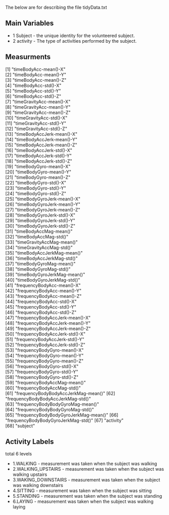 The below are for describing the file tidyData.txt

## Main Variables
* 1 Subject - the unique identity for the volunteered subject.
* 2 activity - The type of activities performed by the subject.

## Measurments
 [1] "timeBodyAcc-mean()-X"               
 [2] "timeBodyAcc-mean()-Y"               
 [3] "timeBodyAcc-mean()-Z"               
 [4] "timeBodyAcc-std()-X"                
 [5] "timeBodyAcc-std()-Y"                
 [6] "timeBodyAcc-std()-Z"                
 [7] "timeGravityAcc-mean()-X"            
 [8] "timeGravityAcc-mean()-Y"            
 [9] "timeGravityAcc-mean()-Z"            
[10] "timeGravityAcc-std()-X"             
[11] "timeGravityAcc-std()-Y"             
[12] "timeGravityAcc-std()-Z"             
[13] "timeBodyAccJerk-mean()-X"           
[14] "timeBodyAccJerk-mean()-Y"           
[15] "timeBodyAccJerk-mean()-Z"           
[16] "timeBodyAccJerk-std()-X"            
[17] "timeBodyAccJerk-std()-Y"            
[18] "timeBodyAccJerk-std()-Z"            
[19] "timeBodyGyro-mean()-X"              
[20] "timeBodyGyro-mean()-Y"              
[21] "timeBodyGyro-mean()-Z"              
[22] "timeBodyGyro-std()-X"               
[23] "timeBodyGyro-std()-Y"               
[24] "timeBodyGyro-std()-Z"               
[25] "timeBodyGyroJerk-mean()-X"          
[26] "timeBodyGyroJerk-mean()-Y"          
[27] "timeBodyGyroJerk-mean()-Z"          
[28] "timeBodyGyroJerk-std()-X"           
[29] "timeBodyGyroJerk-std()-Y"           
[30] "timeBodyGyroJerk-std()-Z"           
[31] "timeBodyAccMag-mean()"              
[32] "timeBodyAccMag-std()"               
[33] "timeGravityAccMag-mean()"           
[34] "timeGravityAccMag-std()"            
[35] "timeBodyAccJerkMag-mean()"          
[36] "timeBodyAccJerkMag-std()"           
[37] "timeBodyGyroMag-mean()"             
[38] "timeBodyGyroMag-std()"              
[39] "timeBodyGyroJerkMag-mean()"         
[40] "timeBodyGyroJerkMag-std()"          
[41] "frequencyBodyAcc-mean()-X"          
[42] "frequencyBodyAcc-mean()-Y"          
[43] "frequencyBodyAcc-mean()-Z"          
[44] "frequencyBodyAcc-std()-X"           
[45] "frequencyBodyAcc-std()-Y"           
[46] "frequencyBodyAcc-std()-Z"           
[47] "frequencyBodyAccJerk-mean()-X"      
[48] "frequencyBodyAccJerk-mean()-Y"      
[49] "frequencyBodyAccJerk-mean()-Z"      
[50] "frequencyBodyAccJerk-std()-X"       
[51] "frequencyBodyAccJerk-std()-Y"       
[52] "frequencyBodyAccJerk-std()-Z"       
[53] "frequencyBodyGyro-mean()-X"         
[54] "frequencyBodyGyro-mean()-Y"         
[55] "frequencyBodyGyro-mean()-Z"         
[56] "frequencyBodyGyro-std()-X"          
[57] "frequencyBodyGyro-std()-Y"          
[58] "frequencyBodyGyro-std()-Z"          
[59] "frequencyBodyAccMag-mean()"         
[60] "frequencyBodyAccMag-std()"          
[61] "frequencyBodyBodyAccJerkMag-mean()" 
[62] "frequencyBodyBodyAccJerkMag-std()"  
[63] "frequencyBodyBodyGyroMag-mean()"    
[64] "frequencyBodyBodyGyroMag-std()"     
[65] "frequencyBodyBodyGyroJerkMag-mean()"
[66] "frequencyBodyBodyGyroJerkMag-std()" 
[67] "activity"                           
[68] "subject" 

## Activity Labels
total 6 levels
* 1.WALKING - measurement was taken when the subject was walking
* 2.WALKING_UPSTAIRS - measurement was taken when the subject was walking upstairs
* 3.WAKING_DOWNSTAIRS - measurement was taken when the subject was walking downstairs
* 4.SITTING - measurement was taken when the subject was sitting
* 5.STANDING - measurement was taken when the subject was standing
* 6.LAYING - measurement was taken when the subject was walking laying
